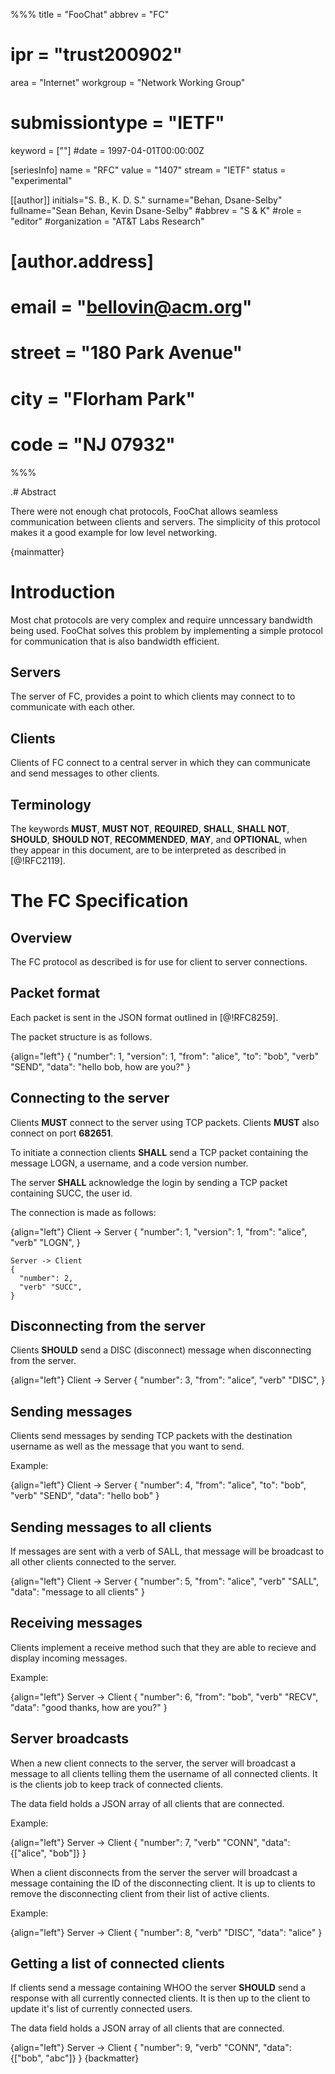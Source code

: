%%%
title = "FooChat"
abbrev = "FC"
# ipr = "trust200902"
area = "Internet"
workgroup = "Network Working Group"
# submissiontype = "IETF"
keyword = [""]
#date = 1997-04-01T00:00:00Z

[seriesInfo]
name = "RFC"
value = "1407"
stream = "IETF"
status = "experimental"

[[author]]
initials="S. B., K. D. S."
surname="Behan, Dsane-Selby"
fullname="Sean Behan, Kevin Dsane-Selby"
#abbrev = "S & K"
#role = "editor"
#organization = "AT&T Labs Research"
#  [author.address]
#  email = "bellovin@acm.org"
#  street = "180 Park Avenue"
#  city = "Florham Park"
#  code = "NJ 07932"
%%%

.# Abstract

There were not enough chat protocols, FooChat allows seamless communication
between clients and servers. The simplicity of this protocol makes it a good
example for low level networking.

{mainmatter}

# Introduction

Most chat protocols are very complex and require unncessary bandwidth being
used. FooChat solves this problem by implementing a simple protocol for
communication that is also bandwidth efficient.

## Servers

The server of FC, provides a point to which clients may connect to to
communicate with each other.

## Clients

Clients of FC connect to a central server in which they can communicate and
send messages to other clients.

## Terminology 

The keywords **MUST**, **MUST NOT**, **REQUIRED**, **SHALL**, **SHALL NOT**, **SHOULD**,
**SHOULD NOT**, **RECOMMENDED**, **MAY**, and **OPTIONAL**, when they appear in this
document, are to be interpreted as described in [@!RFC2119].

# The FC Specification

## Overview

The FC protocol as described is for use for client to server connections.

## Packet format

Each packet is sent in the JSON format outlined in [@!RFC8259].

The packet structure is as follows.

{align="left"}
	{ 
	  "number": 1,
	  "version": 1,
	  "from": "alice",
	  "to": "bob",
	  "verb" "SEND",
	  "data": "hello bob, how are you?"
	}

## Connecting to the server

Clients **MUST** connect to the server using TCP packets. Clients **MUST** also
connect on port **682651**.

To initiate a connection clients **SHALL** send a TCP packet containing the
message LOGN, a username, and a code version number.

The server **SHALL** acknowledge the login by sending a TCP packet containing
SUCC, the user id.

The connection is made as follows:

{align="left"}
	Client -> Server
	{ 
	  "number": 1,
	  "version": 1,
	  "from": "alice",
	  "verb" "LOGN",
	}

	Server -> Client
	{ 
	  "number": 2,
	  "verb" "SUCC",
	}

## Disconnecting from the server

Clients **SHOULD** send a DISC (disconnect) message when disconnecting from the
server.

{align="left"}
	Client -> Server
	{
	  "number": 3,
	  "from": "alice",
	  "verb" "DISC",
	}

## Sending messages

Clients send messages by sending TCP packets with the destination username as
well as the message that you want to send.

Example:

{align="left"}
	Client -> Server
	{
	  "number": 4,
	  "from": "alice",
	  "to": "bob",
	  "verb" "SEND",
	  "data": "hello bob"
	}

## Sending messages to all clients

If messages are sent with a verb of SALL, that message will be broadcast to
all other clients connected to the server.

{align="left"}
	Client -> Server
	{
	  "number": 5,
	  "from": "alice",
	  "verb" "SALL",
	  "data": "message to all clients"
	}

## Receiving messages

Clients implement a receive method such that they are able to recieve and
display incoming messages.

Example:

{align="left"}
	Server -> Client
	{
	  "number": 6,
	  "from": "bob",
	  "verb" "RECV",
	  "data": "good thanks, how are you?"
	}

## Server broadcasts

When a new client connects to the server, the server will broadcast a message
to all clients telling them the username of all connected clients. It is the
clients job to keep track of connected clients.

The data field holds a JSON array of all clients that are connected.

Example:

{align="left"}
	Server -> Client
	{
	  "number": 7,
	  "verb" "CONN",
	  "data": {["alice", "bob"]}
	}

When a client disconnects from the server the server will broadcast a message
containing the ID of the disconnecting client. It is up to clients to remove
the disconnecting client from their list of active clients.

Example:

{align="left"}
	Server -> Client
	{
	  "number": 8,
	  "verb" "DISC",
	  "data": "alice"
	}

## Getting a list of connected clients

If clients send a message containing WHOO the server **SHOULD** send a response
with all currently connected clients. It is then up to the client to update
it's list of currently connected users.

The data field holds a JSON array of all clients that are connected.

{align="left"}
	Server -> Client
	{
	  "number": 9,
	  "verb" "CONN",
	  "data": {["bob", "abc"]}
	}
{backmatter}
